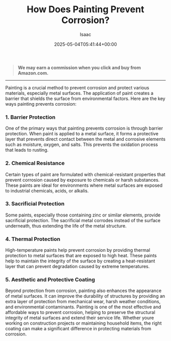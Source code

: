 ﻿---
author: Isaac
layout: post
title: How Does Painting Prevent Corrosion?
date: '2025-05-04T05:41:44+00:00'
categories:
- Guide
tags: []
slug: /how-does-painting-prevent-corrosion/
lastmod: 2025-05-07T12:21:27+03:00
---
> **We may earn a commission when you click and buy from Amazon.com.**
>

---
Painting is a crucial method to prevent corrosion and protect various materials, especially metal surfaces. The application of paint creates a barrier that shields the surface from environmental factors. Here are the key ways painting prevents corrosion:
### 1. Barrier Protection
One of the primary ways that painting prevents corrosion is through barrier protection. When paint is applied to a metal surface, it forms a protective layer that prevents direct contact between the metal and corrosive elements such as moisture, oxygen, and salts. This prevents the oxidation process that leads to rusting.
### 2. Chemical Resistance
Certain types of paint are formulated with chemical-resistant properties that prevent corrosion caused by exposure to chemicals or harsh substances. These paints are ideal for environments where metal surfaces are exposed to industrial chemicals, acids, or alkalis.
### 3. Sacrificial Protection
Some paints, especially those containing zinc or similar elements, provide sacrificial protection. The sacrificial metal corrodes instead of the surface underneath, thus extending the life of the metal structure.
### 4. Thermal Protection
High-temperature paints help prevent corrosion by providing thermal protection to metal surfaces that are exposed to high heat. These paints help to maintain the integrity of the surface by creating a heat-resistant layer that can prevent degradation caused by extreme temperatures.
### 5. Aesthetic and Protective Coating
Beyond protection from corrosion, painting also enhances the appearance of metal surfaces. It can improve the durability of structures by providing an extra layer of protection from mechanical wear, harsh weather conditions, and environmental contaminants.
Painting is one of the most effective and affordable ways to prevent corrosion, helping to preserve the structural integrity of metal surfaces and extend their service life. Whether youre working on construction projects or maintaining household items, the right coating can make a significant difference in protecting materials from corrosion.
